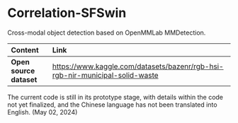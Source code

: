 # Correlation-SFSwin
Cross-modal object detection based on OpenMMLab MMDetection.

|**Content**|**Link**|
|:--------|:-------------|
|**Open source dataset**|https://www.kaggle.com/datasets/bazenr/rgb-hsi-rgb-nir-municipal-solid-waste|

The current code is still in its prototype stage, with details within the code not yet finalized, and the Chinese language has not been translated into English. (May 02, 2024)
